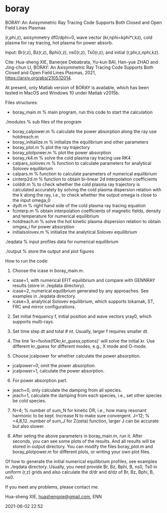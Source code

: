 # boray
BORAY: An Axisymmetric Ray Tracing Code Supports Both Closed and Open Field Lines Plasmas

(r,phi,z), axisymmetry df0/dphi=0, wave vector (kr,nphi=kphi*r,kz), cold plasma for ray tracing, hot plasma for power absorb.

Input: Br(r,z), Bz(r,z), Bphi(r,z), ns0(r,z), Ts0(r,z); and initial (r,phi,z,nphi,kz).

Cite: Hua-sheng XIE, Banerjee Debabrata, Yu-kun BAI, Han-yue ZHAO and Jing-chun LI, BORAY: An Axisymmetric Ray Tracing Code Supports Both Closed and Open Field Lines Plasmas, 2021, https://arxiv.org/abs/2105.12014.

At present, only Matlab version of BORAY is available, which has been tested in MacOS and Windows 10 under Matlab v2015b.

Files structures:

- boray_main.m    % main program, run this code to start the calculation

./modules         % sub files of the program
  - boray_calpower.m   % calculate the power absorption along the ray use hotdreach.m
  - boray_initialize.m % initialize the equilibrium and other parameters
  - boray_plot.m  % plot the ray trajectory
  - boray_plotpower.m % plot the power absorption
  - boray_rk4.m  % solve the cold plasma ray tracing use RK4
  - calpars_solovev.m % function to calculate parameters for analytical Solovev equilibrium
  - calpars.m % function to calculate parameters of numerical equilibrium
  - cinterp2d.m % function to obtain bi-linear 2d interpolation coefficients
  - colddr.m % to check whether the cold plasma ray trajectory is calculated accurately by solving the cold plasma dispersion relation with the k along the ray, i.e., to check whether the output omega is close to the input omega_0
  - dydt.m % right hand side of the cold plasma ray tracing equation
  - fcinterp.m % obtain interpolation coefficients of magnetic fields, density and temperature for numerical equilibrium
  - hotdreach.m % solve the hot kinetic plasma dispersion relation to obtain omgea_i for power absorption
  - initialsolovev.m % initialize the analytical Solovev equilibrium

./eqdata % input profiles data for numerical equilibrium

./output % store the output and plot figures

How to run the code:
1. Choose the icase in boray_main.m. 
  - icase=1, with numerical EFIT equilibrium and compare with GENNRAY results (store in ./eqdata directory).
  - icase=2, numerical equilibrium generated by any approaches. See examples in ./eqdata directory.
  - icase=3, analytical Solovev equilibrium, which supports tokamak, ST, FRC and mirror configurations.

2. Set initial frequency f, initial position and wave vectors yray0, which supports multi-rays.

3. Set time step dt and total # nt. Usually, larger f requires smaller dt. 

4. The line ‘kr=fsolve(fDkr,kr_guess,options)’ will solve the initial kr. Use different kr_guess for different modes, e.g., X mode and O-mode.

5. Choose jcalpower for whether calculate the power absorption.
  - jcalpower=0, omit the power absorption.
  - jcalpower=1, calculate the power absorption.

6. For power absorption part.
  - jeach=0, only calculate the damping from all species.
  - jeach=1, calculate the damping from each species, i.e., set other species be cold species.

7. N=4; % number of sum_N for kinetic DR, i.e., how many resonant harmonic to be kept. Increase N to make sure convergent.
   J=12; % =4,8,12. number of sum_J for Z(zeta) function, larger J can be accurate but also slower.

8. After seting the above parameters in boray_main.m, run it. After seconds, you can see some plots of the results. And all results will be stored in output directory. You can modify the files boray_plot.m and boray_plotpower.m for different plots, or writing your own plot files.

Of how to generate the initial numerical equilibrium profiles, see examples in ./eqdata directory. Usually, you need provide Br, Bz, Bphi, B, ns0, Ts0 in uniform (r,z) grids and also calculate the d/dr and d/dz of Br, Bz, Bphi, B, ns0.


If you meet any problems, please contact me.

Hua-sheng XIE, huashengxie@gmail.com, ENN

2021-06-02 22:52


